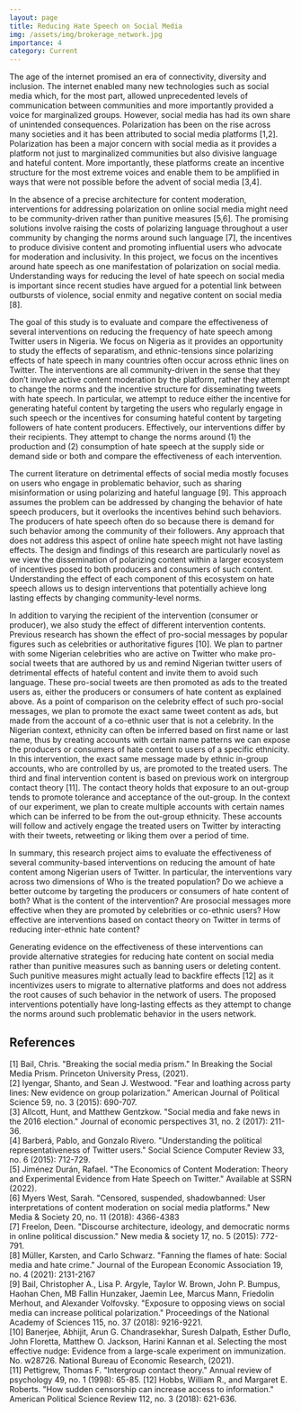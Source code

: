 ```yaml
---
layout: page
title: Reducing Hate Speech on Social Media
img: /assets/img/brokerage_network.jpg
importance: 4
category: Current
---
```


The age of the internet promised an era of connectivity, diversity and inclusion. The internet enabled many new technologies such as social media which, for the most part, allowed unprecedented levels of communication between communities and more importantly provided a voice for marginalized groups. However, social media has had its own share of unintended consequences. Polarization has been on the rise across many societies and it has been attributed to social media platforms [1,2]. Polarization has been a major concern with social media as it provides a platform not just to marginalized communities but also divisive language and hateful content. More importantly, these platforms create an incentive structure for the most extreme voices and enable them to be amplified in ways that were not possible before the advent of social media [3,4].

In the absence of a precise architecture for content moderation, interventions for addressing polarization on online social media might need to be community-driven rather than punitive measures [5,6]. The promising solutions involve raising the costs of polarizing language throughout a user community by changing the norms around such language [7], the incentives to produce divisive content and promoting influential users who advocate for moderation and inclusivity. In this project, we focus on the incentives around hate speech as one manifestation of polarization on social media. Understanding ways for reducing the level of hate speech on social media is important since recent studies have argued for a potential link between outbursts of violence, social enmity and negative content on social media [8].

The goal of this study is to evaluate and compare the effectiveness of several interventions on reducing the frequency of hate speech among Twitter users in Nigeria. We focus on Nigeria as it provides an opportunity to study the effects of separatism, and ethnic-tensions since polarizing effects of hate speech in many countries often occur across ethnic lines on Twitter. The interventions are all community-driven in the sense that they don’t involve active content moderation by the platform, rather they attempt to change the norms and the incentive structure for disseminating tweets with hate speech. In particular, we attempt to reduce either the incentive for generating hateful content by targeting the users who regularly engage in such speech or the incentives for consuming hateful content by targeting followers of hate content producers. Effectively, our interventions differ by their recipients. They attempt to change the norms around (1) the production and (2) consumption of hate speech at the supply side or demand side or both and compare the effectiveness of each intervention.

The current literature on detrimental effects of social media mostly focuses on users who engage in problematic behavior, such as sharing misinformation or using polarizing and hateful language [9]. This approach assumes the problem can be addressed by changing the behavior of hate speech producers, but it overlooks the incentives behind such behaviors. The producers of hate speech often do so because there is demand for such behavior among the community of their followers. Any approach that does not address this aspect of online hate speech might not have lasting effects. The design and findings of this research are particularly novel as we view the dissemination of polarizing content within a larger ecosystem of incentives posed to both producers and consumers of such content. Understanding the effect of each component of this ecosystem on hate speech allows us to design interventions that potentially achieve long lasting effects by changing community-level norms.

In addition to varying the recipient of the intervention (consumer or producer), we also study the effect of different intervention contents. Previous research has shown the effect of pro-social messages by popular figures such as celebrities or authoritative figures [10]. We plan to partner with some Nigerian celebrities who are active on Twitter who make pro-social tweets that are authored by us and remind Nigerian twitter users of detrimental effects of hateful content and invite them to avoid such language. These pro-social tweets are then promoted as ads to the treated users as, either the producers or consumers of hate content as explained above. As a point of comparison on the celebrity effect of such pro-social messages, we plan to promote the exact same tweet content as ads, but made from the account of a co-ethnic user that is not a celebrity. In the Nigerian context, ethnicity can often be inferred based on first name or last name, thus by creating accounts with certain name patterns we can expose the producers or consumers of hate content to users of a specific ethnicity. In this intervention, the exact same message made by ethnic in-group accounts, who are controlled by us, are promoted to the treated users. The third and final intervention content is based on previous work on intergroup contact theory [11]. The contact theory holds that exposure to an out-group tends to promote tolerance and acceptance of the out-group. In the context of our experiment, we plan to create multiple accounts with certain names which can be inferred to be from the out-group ethnicity. These accounts will follow and actively engage the treated users on Twitter by interacting with their tweets, retweeting or liking them over a period of time.

In summary, this research project aims to evaluate the effectiveness of several community-based interventions on reducing the amount of hate content among Nigerian users of Twitter. In particular, the interventions vary across two dimensions of
Who is the treated population? Do we achieve a better outcome by targeting the producers or consumers of hate content of both?
What is the content of the intervention? Are prosocial messages more effective when they are promoted by celebrities or co-ethnic users? How effective are interventions based on contact theory on Twitter in terms of reducing inter-ethnic hate content?

Generating evidence on the effectiveness of these interventions can provide alternative strategies for reducing hate content on social media rather than punitive measures such as banning users or deleting content. Such punitive measures might actually lead to backfire effects [12]  as it incentivizes users to migrate to alternative platforms and does not address the root causes of such behavior in the network of users. The proposed interventions potentially have long-lasting effects as they attempt to change the norms around such problematic behavior in the users network.

<h2>References</h2>
[1] Bail, Chris. "Breaking the social media prism." In Breaking the Social Media Prism. Princeton University Press, (2021).
<br />
[2] Iyengar, Shanto, and Sean J. Westwood. "Fear and loathing across party lines: New evidence on group polarization." American Journal of Political Science 59, no. 3 (2015): 690-707.
<br />
[3] Allcott, Hunt, and Matthew Gentzkow. "Social media and fake news in the 2016 election." Journal of economic perspectives 31, no. 2 (2017): 211-36.
<br />
[4] Barberá, Pablo, and Gonzalo Rivero. "Understanding the political representativeness of Twitter users." Social Science Computer Review 33, no. 6 (2015): 712-729.
<br />
[5] Jiménez Durán, Rafael. "The Economics of Content Moderation: Theory and Experimental Evidence from Hate Speech on Twitter." Available at SSRN (2022).
<br />
[6] Myers West, Sarah. "Censored, suspended, shadowbanned: User interpretations of content moderation on social media platforms." New Media & Society 20, no. 11 (2018): 4366-4383
<br />
[7] Freelon, Deen. "Discourse architecture, ideology, and democratic norms in online political discussion." New media & society 17, no. 5 (2015): 772-791.
<br />
[8] Müller, Karsten, and Carlo Schwarz. "Fanning the flames of hate: Social media and hate crime." Journal of the European Economic Association 19, no. 4 (2021): 2131-2167
<br />
[9] Bail, Christopher A., Lisa P. Argyle, Taylor W. Brown, John P. Bumpus, Haohan Chen, MB Fallin Hunzaker, Jaemin Lee, Marcus Mann, Friedolin Merhout, and Alexander Volfovsky. "Exposure to opposing views on social media can increase political polarization." Proceedings of the National Academy of Sciences 115, no. 37 (2018): 9216-9221.
<br />
[10] Banerjee, Abhijit, Arun G. Chandrasekhar, Suresh Dalpath, Esther Duflo, John Floretta, Matthew O. Jackson, Harini Kannan et al. Selecting the most effective nudge: Evidence from a large-scale experiment on immunization. No. w28726. National Bureau of Economic Research, (2021).
<br />
[11] Pettigrew, Thomas F. "Intergroup contact theory." Annual review of psychology 49, no. 1 (1998): 65-85.
[12] Hobbs, William R., and Margaret E. Roberts. "How sudden censorship can increase access to information." American Political Science Review 112, no. 3 (2018): 621-636.

